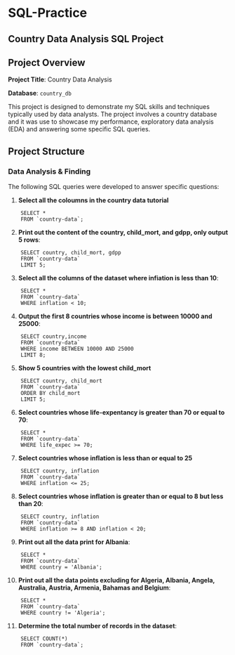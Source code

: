 # SQL-Practice
## Country Data Analysis SQL Project

## Project Overview
**Project Title**: Country Data Analysis

**Database**: `country_db`

This project is designed to demonstrate my SQL skills and techniques typically used by data analysts. The project involves a country database and it was use to showcase my performance, exploratory data analysis (EDA) and answering some specific SQL queries.

## Project Structure
### Data Analysis & Finding
The following SQL queries were developed to answer specific questions:

1. **Select all the coloumns in the country data tutorial**

```
    SELECT * 
    FROM `country-data`;
```
2. **Print out the content of the country, child_mort, and gdpp, only output 5 rows**:

```
    SELECT country, child_mort, gdpp
    FROM `country-data`
    LIMIT 5;
```
3. **Select all the columns of the dataset where infiation is less than 10**:

```
    SELECT *
    FROM `country-data`
    WHERE inflation < 10;
```
4. **Output the first 8 countries whose income is between 10000 and 25000**:

 ```
     SELECT country,income
     FROM `country-data`
     WHERE income BETWEEN 10000 AND 25000
     LIMIT 8;
 ```
 5. **Show 5 countries with the lowest child_mort**

```
    SELECT country, child_mort
    FROM `country-data`
    ORDER BY child_mort
    LIMIT 5;
```
6. **Select countries whose life-expentancy is greater than 70 or equal to 70**:

```
    SELECT *
    FROM `country-data`
    WHERE life_expec >= 70;
```
7. **Select countries whose inflation is less than or equal to 25**

```
    SELECT country, inflation
    FROM `country-data`
    WHERE inflation <= 25;
```
8. **Select countries whose inflation is greater than or equal to 8 but less than 20**:

```
    SELECT country, inflation
    FROM `country-data`
    WHERE inflation >= 8 AND inflation < 20;
```
9. **Print out all the data print for Albania**:

```
    SELECT *
    FROM `country-data`
    WHERE country = 'Albania';
```
10. **Print out all the data points excluding for Algeria, Albania, Angela, Australia, Austria, Armenia, Bahamas and Belgium**:

```
    SELECT *
    FROM `country-data`
    WHERE country != 'Algeria';
```
11. **Determine the total number of records in the dataset**:

```
    SELECT COUNT(*)
    FROM `country-data`;
```
